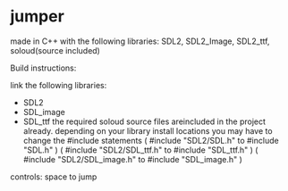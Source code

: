 # jumper
made in C++ with the following libraries: SDL2, SDL2_Image, SDL2_ttf, soloud(source included)

Build instructions:

link the following libraries:
 - SDL2
 - SDL_image
 - SDL_ttf
 the required soloud source files areincluded in the project already.
 depending on your library install locations you may have to change the #include statements
 ( #include "SDL2/SDL.h" to #include "SDL.h" )
 ( #include "SDL2/SDL_ttf.h" to #include "SDL_ttf.h" )
 ( #include "SDL2/SDL_image.h" to #include "SDL_image.h" )
 
controls: 
space to jump
